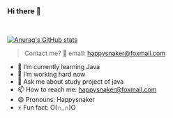### Hi there 👋



<br/>

[![Anurag's GitHub stats](https://github-readme-stats.vercel.app/api?username=happysnaker&show_icons=true&theme=merko)](https://github.com/anuraghazra/github-readme-stats)


> Contact me? 🙌 email: happysnaker@foxmail.com


- 🌱 I’m currently learning Java
- 🤔 I’m working hard now
- 💬 Ask me about study project of java
- 📫 How to reach me: happysnaker@foxmail.com
- 😄 Pronouns: Happysnaker
- ⚡ Fun fact: O(∩_∩)O

